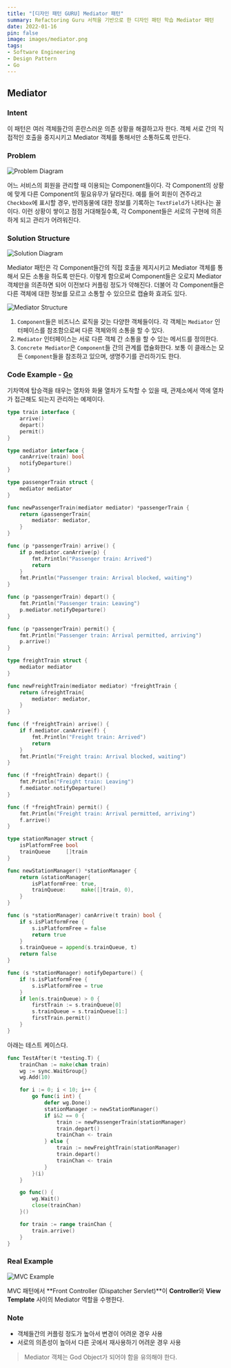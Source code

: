 ```yaml
---
title: "[디자인 패턴 GURU] Mediator 패턴"
summary: Refactoring Guru 서적을 기반으로 한 디자인 패턴 학습 Mediator 패턴
date: 2022-01-16
pin: false
image: images/mediator.png
tags:
- Software Engineering
- Design Pattern
- Go
---
```


## Mediator

### Intent

이 패턴은 여러 객체들간의 혼란스러운 의존 상황을 해결하고자 한다. 객체 서로 간의 직접적인 호출을 중지시키고 Mediator 객체를 통해서만 소통하도록 만든다.

### Problem

![Problem Diagram[^1]](images/mediator-problem1-en.png)

어느 서비스의 회원을 관리할 때 이용되는 Component들이다. 각 Component의 상황에 맞게 다른 Component의 필요유무가 달라진다. 예를 들어 회원이 견주라고 `Checkbox`에 표시할 경우, 반려동물에 대한 정보를 기록하는 `TextField`가 나타나는 꼴이다. 이런 상황이 쌓이고 점점 거대해질수록, 각 Component들은 서로의 구현에 의존하게 되고 관리가 어려워진다.

### Solution Structure

![Solution Diagram[^1]](images/mediator-solution1-en.png)

Mediator 패턴은 각 Component들간의 직접 호출을 제지시키고 Mediator 객체를 통해서 모든 소통을 하도록 만든다. 이렇게 함으로써 Component들은 오로지 Mediator 객체만을 의존하면 되어 이전보다 커플링 정도가 약해진다. 더불어 각 Component들은 다른 객체에 대한 정보를 모르고 소통할 수 있으므로 캡슐화 효과도 있다.

![Mediator Structure[^1]](images/mediator-structure.png)

1. `Component`들은 비즈니스 로직을 갖는 다양한 객체들이다. 각 객체는 `Mediator` 인터페이스를 참조함으로써 다른 객체와의 소통을 할 수 있다.
2. `Mediator` 인터페이스는 서로 다른 객체 간 소통을 할 수 있는 메서드를 정의한다.
3. `Concrete Mediator`은 `Component`들 간의 관계를 캡슐화한다. 보통 이 클래스는 모든 `Component`들을 참조하고 있으며, 생명주기를 관리하기도 한다.

### Code Example - [Go](https://github.com/joonparkhere/records/tree/main/design-pattern/project/hello-behavioral-pattern/mediator)

기차역에 탑승객을 태우는 열차와 화물 열차가 도착할 수 있을 때, 관제소에서 역에 열차가 접근해도 되는지 관리하는 예제이다.

```go
type train interface {
	arrive()
	depart()
	permit()
}
```

```go
type mediator interface {
	canArrive(train) bool
	notifyDeparture()
}
```

```go
type passengerTrain struct {
	mediator mediator
}

func newPassengerTrain(mediator mediator) *passengerTrain {
	return &passengerTrain{
		mediator: mediator,
	}
}

func (p *passengerTrain) arrive() {
	if p.mediator.canArrive(p) {
		fmt.Println("Passenger train: Arrived")
		return
	}
	fmt.Println("Passenger train: Arrival blocked, waiting")
}

func (p *passengerTrain) depart() {
	fmt.Println("Passenger train: Leaving")
	p.mediator.notifyDeparture()
}

func (p *passengerTrain) permit() {
	fmt.Println("Passenger train: Arrival permitted, arriving")
	p.arrive()
}
```

```go
type freightTrain struct {
	mediator mediator
}

func newFreightTrain(mediator mediator) *freightTrain {
	return &freightTrain{
		mediator: mediator,
	}
}

func (f *freightTrain) arrive() {
	if f.mediator.canArrive(f) {
		fmt.Println("Freight train: Arrived")
		return
	}
	fmt.Println("Freight train: Arrival blocked, waiting")
}

func (f *freightTrain) depart() {
	fmt.Println("Freight train: Leaving")
	f.mediator.notifyDeparture()
}

func (f *freightTrain) permit() {
	fmt.Println("Freight train: Arrival permitted, arriving")
	f.arrive()
}
```

```go
type stationManager struct {
	isPlatformFree bool
	trainQueue     []train
}

func newStationManager() *stationManager {
	return &stationManager{
		isPlatformFree: true,
		trainQueue:     make([]train, 0),
	}
}

func (s *stationManager) canArrive(t train) bool {
	if s.isPlatformFree {
		s.isPlatformFree = false
		return true
	}
	s.trainQueue = append(s.trainQueue, t)
	return false
}

func (s *stationManager) notifyDeparture() {
	if !s.isPlatformFree {
		s.isPlatformFree = true
	}
	if len(s.trainQueue) > 0 {
		firstTrain := s.trainQueue[0]
		s.trainQueue = s.trainQueue[1:]
		firstTrain.permit()
	}
}
```

아래는 테스트 케이스다.

```go
func TestAfter(t *testing.T) {
	trainChan := make(chan train)
	wg := sync.WaitGroup{}
	wg.Add(10)

	for i := 0; i < 10; i++ {
		go func(i int) {
			defer wg.Done()
			stationManager := newStationManager()
			if i&2 == 0 {
				train := newPassengerTrain(stationManager)
				train.depart()
				trainChan <- train
			} else {
				train := newFreightTrain(stationManager)
				train.depart()
				trainChan <- train
			}
		}(i)
	}

	go func() {
		wg.Wait()
		close(trainChan)
	}()

	for train := range trainChan {
		train.arrive()
	}
}
```

### Real Example

![MVC Example[^2]](images/mediator-mvc.png)

MVC 패턴에서 **Front Controller (Dispatcher Servlet)**이 **Controller**와 **View Template** 사이의 Mediator 역할을 수행한다.

### Note

- 객체들간의 커플링 정도가 높아서 변경이 어려운 경우 사용
- 서로의 의존성이 높아서 다른 곳에서 재사용하기 어려운 경우 사용

> Mediator 객체는 God Object가 되어야 함을 유의해야 한다.

[^1]: [Mediator Origin](https://refactoring.guru/design-patterns/mediator)
[^2]: [DZone Article](https://dzone.com/articles/mediator-pattern-1)
